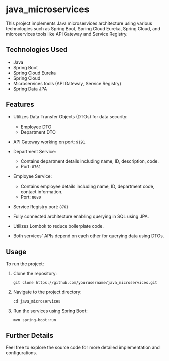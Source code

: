 
# java_microservices

This project implements Java microservices architecture using various technologies such as Spring Boot, Spring Cloud Eureka, Spring Cloud, and microservices tools like API Gateway and Service Registry.

## Technologies Used

- Java
- Spring Boot
- Spring Cloud Eureka
- Spring Cloud
- Microservices tools (API Gateway, Service Registry)
- Spring Data JPA

## Features

- Utilizes Data Transfer Objects (DTOs) for data security:
  - Employee DTO
  - Department DTO

- API Gateway working on port: `9191`

- Department Service:
  - Contains department details including name, ID, description, code.
  - Port: `8761`

- Employee Service:
  - Contains employee details including name, ID, department code, contact information.
  - Port: `8080`

- Service Registry port: `8761`

- Fully connected architecture enabling querying in SQL using JPA.

- Utilizes Lombok to reduce boilerplate code.

- Both services' APIs depend on each other for querying data using DTOs.

## Usage

To run the project:

1. Clone the repository:

   ```
   git clone https://github.com/yourusername/java_microservices.git
   ```

2. Navigate to the project directory:

   ```
   cd java_microservices
   ```

3. Run the services using Spring Boot:

   ```
   mvn spring-boot:run
   ```

## Further Details

Feel free to explore the source code for more detailed implementation and configurations.

